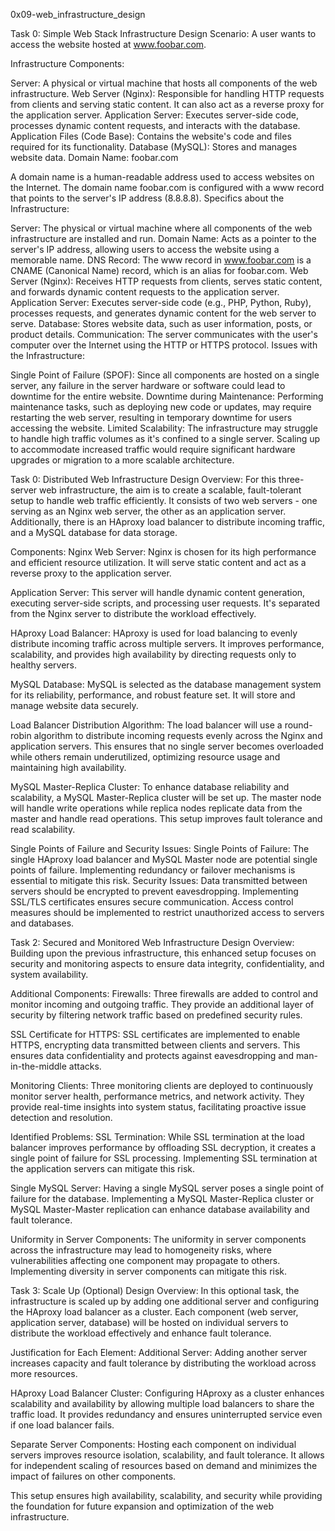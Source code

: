 0x09-web_infrastructure_design

Task 0: Simple Web Stack Infrastructure Design
Scenario: A user wants to access the website hosted at www.foobar.com.

Infrastructure Components:

Server: A physical or virtual machine that hosts all components of the web infrastructure.
Web Server (Nginx): Responsible for handling HTTP requests from clients and serving static content. It can also act as a reverse proxy for the application server.
Application Server: Executes server-side code, processes dynamic content requests, and interacts with the database.
Application Files (Code Base): Contains the website's code and files required for its functionality.
Database (MySQL): Stores and manages website data.
Domain Name: foobar.com

A domain name is a human-readable address used to access websites on the Internet.
The domain name foobar.com is configured with a www record that points to the server's IP address (8.8.8.8).
Specifics about the Infrastructure:

Server: The physical or virtual machine where all components of the web infrastructure are installed and run.
Domain Name: Acts as a pointer to the server's IP address, allowing users to access the website using a memorable name.
DNS Record: The www record in www.foobar.com is a CNAME (Canonical Name) record, which is an alias for foobar.com.
Web Server (Nginx): Receives HTTP requests from clients, serves static content, and forwards dynamic content requests to the application server.
Application Server: Executes server-side code (e.g., PHP, Python, Ruby), processes requests, and generates dynamic content for the web server to serve.
Database: Stores website data, such as user information, posts, or product details.
Communication: The server communicates with the user's computer over the Internet using the HTTP or HTTPS protocol.
Issues with the Infrastructure:

Single Point of Failure (SPOF):
Since all components are hosted on a single server, any failure in the server hardware or software could lead to downtime for the entire website.
Downtime during Maintenance:
Performing maintenance tasks, such as deploying new code or updates, may require restarting the web server, resulting in temporary downtime for users accessing the website.
Limited Scalability:
The infrastructure may struggle to handle high traffic volumes as it's confined to a single server. Scaling up to accommodate increased traffic would require significant hardware upgrades or migration to a more scalable architecture.

Task 0: Distributed Web Infrastructure
Design Overview:
For this three-server web infrastructure, the aim is to create a scalable, fault-tolerant setup to handle web traffic efficiently. It consists of two web servers - one serving as an Nginx web server, the other as an application server. Additionally, there is an HAproxy load balancer to distribute incoming traffic, and a MySQL database for data storage.

Components:
Nginx Web Server: Nginx is chosen for its high performance and efficient resource utilization. It will serve static content and act as a reverse proxy to the application server.

Application Server: This server will handle dynamic content generation, executing server-side scripts, and processing user requests. It's separated from the Nginx server to distribute the workload effectively.

HAproxy Load Balancer: HAproxy is used for load balancing to evenly distribute incoming traffic across multiple servers. It improves performance, scalability, and provides high availability by directing requests only to healthy servers.

MySQL Database: MySQL is selected as the database management system for its reliability, performance, and robust feature set. It will store and manage website data securely.

Load Balancer Distribution Algorithm:
The load balancer will use a round-robin algorithm to distribute incoming requests evenly across the Nginx and application servers. This ensures that no single server becomes overloaded while others remain underutilized, optimizing resource usage and maintaining high availability.

MySQL Master-Replica Cluster:
To enhance database reliability and scalability, a MySQL Master-Replica cluster will be set up. The master node will handle write operations while replica nodes replicate data from the master and handle read operations. This setup improves fault tolerance and read scalability.

Single Points of Failure and Security Issues:
Single Points of Failure:
The single HAproxy load balancer and MySQL Master node are potential single points of failure. Implementing redundancy or failover mechanisms is essential to mitigate this risk.
Security Issues:
Data transmitted between servers should be encrypted to prevent eavesdropping. Implementing SSL/TLS certificates ensures secure communication.
Access control measures should be implemented to restrict unauthorized access to servers and databases.


Task 2: Secured and Monitored Web Infrastructure
Design Overview:
Building upon the previous infrastructure, this enhanced setup focuses on security and monitoring aspects to ensure data integrity, confidentiality, and system availability.

Additional Components:
Firewalls: Three firewalls are added to control and monitor incoming and outgoing traffic. They provide an additional layer of security by filtering network traffic based on predefined security rules.

SSL Certificate for HTTPS: SSL certificates are implemented to enable HTTPS, encrypting data transmitted between clients and servers. This ensures data confidentiality and protects against eavesdropping and man-in-the-middle attacks.

Monitoring Clients: Three monitoring clients are deployed to continuously monitor server health, performance metrics, and network activity. They provide real-time insights into system status, facilitating proactive issue detection and resolution.

Identified Problems:
SSL Termination: While SSL termination at the load balancer improves performance by offloading SSL decryption, it creates a single point of failure for SSL processing. Implementing SSL termination at the application servers can mitigate this risk.

Single MySQL Server: Having a single MySQL server poses a single point of failure for the database. Implementing a MySQL Master-Replica cluster or MySQL Master-Master replication can enhance database availability and fault tolerance.

Uniformity in Server Components: The uniformity in server components across the infrastructure may lead to homogeneity risks, where vulnerabilities affecting one component may propagate to others. Implementing diversity in server components can mitigate this risk.


Task 3: Scale Up (Optional)
Design Overview:
In this optional task, the infrastructure is scaled up by adding one additional server and configuring the HAproxy load balancer as a cluster. Each component (web server, application server, database) will be hosted on individual servers to distribute the workload effectively and enhance fault tolerance.

Justification for Each Element:
Additional Server: Adding another server increases capacity and fault tolerance by distributing the workload across more resources.

HAproxy Load Balancer Cluster: Configuring HAproxy as a cluster enhances scalability and availability by allowing multiple load balancers to share the traffic load. It provides redundancy and ensures uninterrupted service even if one load balancer fails.

Separate Server Components: Hosting each component on individual servers improves resource isolation, scalability, and fault tolerance. It allows for independent scaling of resources based on demand and minimizes the impact of failures on other components.

This setup ensures high availability, scalability, and security while providing the foundation for future expansion and optimization of the web infrastructure.
